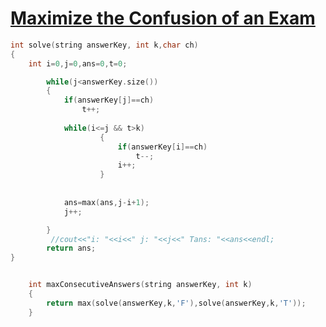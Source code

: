 <h1><a href="https://leetcode.com/problems/maximize-the-confusion-of-an-exam/">Maximize the Confusion of an Exam</h1>

```cpp
int solve(string answerKey, int k,char ch)
{
    int i=0,j=0,ans=0,t=0;

        while(j<answerKey.size())
        {
            if(answerKey[j]==ch)
                t++;
            
            while(i<=j && t>k)
                    {
                        if(answerKey[i]==ch)
                            t--;
                        i++;
                    }
                
        
            ans=max(ans,j-i+1);
            j++;

        }
         //cout<<"i: "<<i<<" j: "<<j<<" Tans: "<<ans<<endl;
        return ans;
}


    int maxConsecutiveAnswers(string answerKey, int k) 
    {
        return max(solve(answerKey,k,'F'),solve(answerKey,k,'T'));
    }
